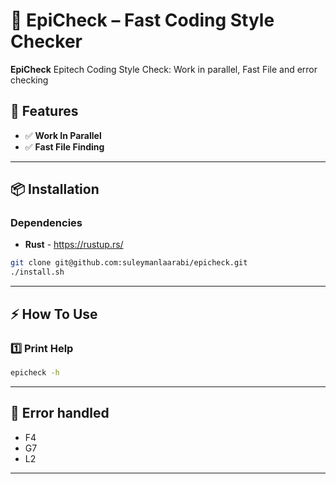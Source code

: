 # 🚀 EpiCheck – Fast Coding Style Checker

**EpiCheck** Epitech Coding Style Check: Work in parallel, Fast File and error checking

## 🌟 Features
- ✅ **Work In Parallel**
- ✅ **Fast File Finding**
---

## 📦 Installation
### Dependencies
- **Rust** - https://rustup.rs/
```sh
git clone git@github.com:suleymanlaarabi/epicheck.git
./install.sh
```

---

## ⚡ How To Use
### 1️⃣ **Print Help**
```sh
epicheck -h
```

---

## 📜 Error handled
- F4
- G7
- L2
---
